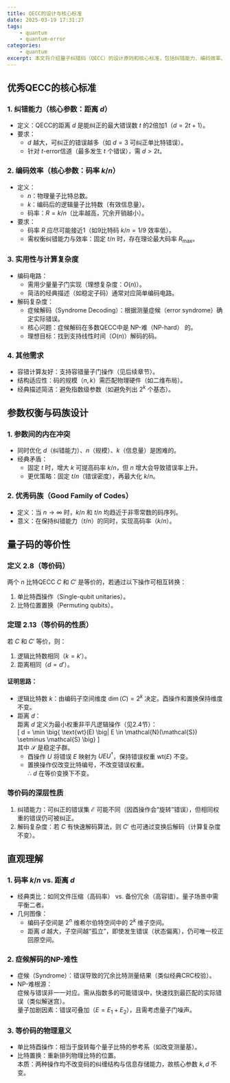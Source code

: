 ```yaml
---
title: QECC的设计与核心标准
date: 2025-03-19 17:31:27
tags:
    - quantum
    - quantum-error
categories:
    - quantum
excerpt: 本文将介绍量子纠错码（QECC）的设计原则和核心标准，包括纠错能力、编码效率、实用性等方面的要求，以及量子码的等价性和参数权衡问题。
---
```

## 优秀QECC的核心标准
### 1. 纠错能力（核心参数：距离 $d$）
- 定义：QECC的距离 $d$ 是能纠正的最大错误数 $t$ 的2倍加1（$d = 2t + 1$）。
- 要求：
  - $d$ 越大，可纠正的错误越多（如 $d=3$ 可纠正单比特错误）。
  - 针对 $t$-error信道（最多发生 $t$ 个错误），需 $d > 2t$。

### 2. 编码效率（核心参数：码率 $k/n$）
- 定义：
  - $n$：物理量子比特总数。
  - $k$：编码后的逻辑量子比特数（有效信息量）。
  - 码率：$R = k/n$（比率越高，冗余开销越小）。
- 要求：
  - 码率 $R$ 应尽可能接近1（如9比特码 $k/n=1/9$ 效率低）。
  - 需权衡纠错能力与效率：固定 $t/n$ 时，存在理论最大码率 $R_{\text{max}}$。

### 3. 实用性与计算复杂度
- 编码电路：
  - 需用少量量子门实现（理想复杂度：$O(n)$）。
  - 简洁的经典描述（如稳定子码）通常对应简单编码电路。
- 解码复杂度：
  - 症候解码（Syndrome Decoding）：根据测量症候（error syndrome）确定实际错误。
  - 核心问题：症候解码在多数QECC中是 NP-难（NP-hard） 的。
  - 理想目标：找到支持线性时间（$O(n)$）解码的码。

### 4. 其他需求
- 容错计算友好：支持容错量子门操作（见后续章节）。
- 结构适应性：码的规模（$n, k$）需匹配物理硬件（如二维布局）。
- 经典描述简洁：避免指数级参数（如避免列出 $2^k$ 个基态）。


## 参数权衡与码族设计
### 1. 参数间的内在冲突
- 同时优化 $d$（纠错能力）、$n$（规模）、$k$（信息量）是困难的。
- 经典矛盾：
  - 固定 $t$ 时，增大 $k$ 可提高码率 $k/n$，但 $n$ 增大会导致错误率上升。
  - 更优策略：固定 $t/n$（错误密度），再最大化 $k/n$。

### 2. 优秀码族（Good Family of Codes）
- 定义：当 $n \to \infty$ 时，$k/n$ 和 $t/n$ 均趋近于非零常数的码序列。
- 意义：在保持纠错能力（$t/n$）的同时，实现高码率（$k/n$）。


## 量子码的等价性
### 定义 2.8（等价码）
两个 $n$ 比特QECC $C$ 和 $C'$ 是等价的，若通过以下操作可相互转换：
1. 单比特酉操作（Single-qubit unitaries）。
2. 比特位置置换（Permuting qubits）。

### 定理 2.13（等价码的性质）
若 $C$ 和 $C'$ 等价，则：
1. 逻辑比特数相同（$k = k'$）。
2. 距离相同（$d = d'$）。

#### 证明思路：
- 逻辑比特数 $k$：由编码子空间维度 $\dim(C) = 2^k$ 决定。酉操作和置换保持维度不变。
- 距离 $d$：  
  距离 $d$ 定义为最小权重非平凡逻辑操作（见2.4节）：  
  \[
  d = \min \big\{ \text{wt}(E)  \big|  E \in \mathcal{N}(\mathcal{S}) \setminus \mathcal{S} \big\}
  \]  
  其中 $\mathcal{S}$ 是稳定子群。  
  - 酉操作 $U$ 将错误 $E$ 映射为 $UEU^\dagger$，保持错误权重 $\text{wt}(E)$ 不变。  
  - 置换操作仅改变比特编号，不改变错误权重。  
  ∴ $d$ 在等价变换下不变。

### 等价码的深层性质
1. 纠错能力：可纠正的错误集 $\mathcal{E}$ 可能不同（因酉操作会“旋转”错误），但相同权重的错误仍可被纠正。
2. 解码复杂度：若 $C$ 有快速解码算法，则 $C'$ 也可通过变换后解码（计算复杂度不变）。

## 直观理解
### 1. 码率 $k/n$ vs. 距离 $d$
- 经典类比：如同文件压缩（高码率） vs. 备份冗余（高容错）。量子场景中需平衡二者。
- 几何图像：  
  - 编码子空间是 $2^n$ 维希尔伯特空间中的 $2^k$ 维子空间。  
  - 距离 $d$ 越大，子空间越“孤立”，即使发生错误（状态偏离），仍可唯一校正回原空间。

### 2. 症候解码的NP-难性
- 症候（Syndrome）：错误导致的冗余比特测量结果（类似经典CRC校验）。
- NP-难根源：  
  症候与错误非一一对应。需从指数多的可能错误中，快速找到最匹配的实际错误（类似解迷宫）。  
  量子加剧因素：错误可叠加（$E = E_1 + E_2$），且需考虑量子门噪声。

### 3. 等价码的物理意义
- 单比特酉操作：相当于旋转每个量子比特的参考系（如改变测量基）。
- 比特置换：重新排列物理比特的位置。  
  本质：两种操作均不改变码的纠缠结构与信息存储能力，故核心参数 $k, d$ 不变。
